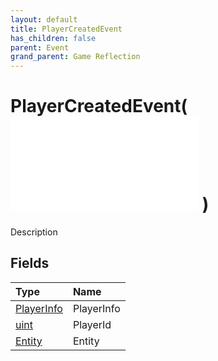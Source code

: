 ```yaml
---
layout: default
title: PlayerCreatedEvent
has_children: false
parent: Event
grand_parent: Game Reflection
---
```

# PlayerCreatedEvent( ![ EntityEventBase ](/game-reflection/events/entity_event_base.md) )
Description 

## Fields
| Type | Name |
|:-------------|:--------------|
| [PlayerInfo](/game-reflection/classes/player_info.md) | PlayerInfo |
| [uint](/game-reflection/components/uint.md) | PlayerId |
| [Entity](/game-reflection/classes/entity.md) | Entity |
